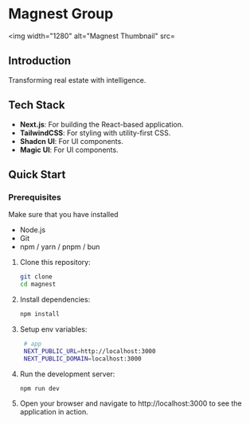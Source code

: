 <h1 align="start">
  Magnest Group
</h1>

<img width="1280" alt="Magnest Thumbnail" src=


## Introduction

Transforming real estate with intelligence.


## Tech Stack

- **Next.js**: For building the React-based application.
- **TailwindCSS**: For styling with utility-first CSS.
- **Shadcn UI**: For UI components.
- **Magic UI**: For UI components.


## Quick Start

### Prerequisites
Make sure that you have installed
- Node.js
- Git
- npm / yarn / pnpm / bun

1. Clone this repository:

   ```bash
   git clone 
   cd magnest
   ```
2. Install dependencies:
   ```bash
   npm install
   ```
3. Setup env variables:
   ```bash
    # app
    NEXT_PUBLIC_URL=http://localhost:3000
    NEXT_PUBLIC_DOMAIN=localhost:3000
   

   ```
5. Run the development server:
   ```bash
   npm run dev
   ```
6. Open your browser and navigate to http://localhost:3000 to see the application in action.






   
